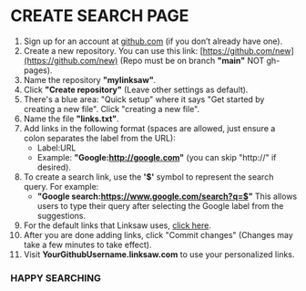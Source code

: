 # CREATE SEARCH PAGE

1. Sign up for an account at [github.com](https://github.com) (if you don’t already have one).
2. Create a new repository. You can use this link: [https://github.com/new](https://github.com/new) (Repo must be on branch **"main"** NOT gh-pages).
3. Name the repository **"mylinksaw"**.
4. Click **"Create repository"** (Leave other settings as default).
5. There's a blue area: "Quick setup" where it says "Get started by creating a new file". Click "creating a new file".
6. Name the file **"links.txt"**.
7. Add links in the following format (spaces are allowed, just ensure a colon separates the label from the URL): 
    - Label:URL
    - Example: **"Google:http://google.com"** (you can skip "http://" if desired).
8. To create a search link, use the **'$'** symbol to represent the search query. For example:
    - **"Google search:https://www.google.com/search?q=$"**
    This allows users to type their query after selecting the Google label from the suggestions.
9. For the default links that Linksaw uses, [click here](https://raw.githubusercontent.com/nathanpuls/linksaw/refs/heads/gh-pages/suggestions.txt).
10. After you are done adding links, click "Commit changes" (Changes may take a few minutes to take effect).
11. Visit **YourGithubUsername.linksaw.com** to use your personalized links.

### HAPPY SEARCHING
